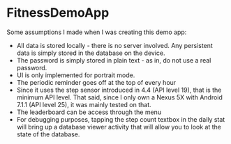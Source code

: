 # FitnessDemoApp
Some assumptions I made when I was creating this demo app:
* All data is stored locally - there is no server involved. Any persistent data is simply stored
in the database on the device.
* The password is simply stored in plain text - as in, do not use a real password.
* UI is only implemented for portrait mode.
* The periodic reminder goes off at the top of every hour
* Since it uses the step sensor introduced in 4.4 (API level 19), that is the minimum API level.
That said, since I only own a Nexus 5X with Android 7.1.1 (API level 25), it was mainly tested on
 that.
* The leaderboard can be access through the menu
* For debugging purposes, tapping the step count textbox in the daily stat will bring up a
database viewer activity that will allow you to look at the state of the database. 